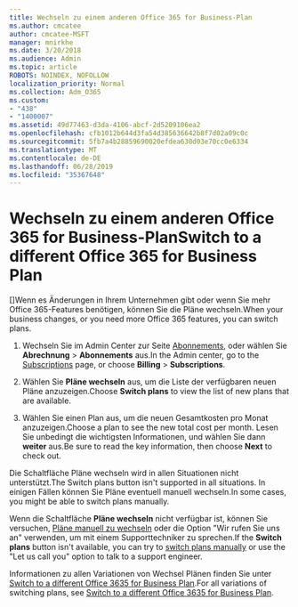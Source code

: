 ```yaml
---
title: Wechseln zu einem anderen Office 365 for Business-Plan
ms.author: cmcatee
author: cmcatee-MSFT
manager: mnirkhe
ms.date: 3/20/2018
ms.audience: Admin
ms.topic: article
ROBOTS: NOINDEX, NOFOLLOW
localization_priority: Normal
ms.collection: Adm_O365
ms.custom:
- "438"
- "1400007"
ms.assetid: 49d77463-d3da-4106-abcf-2d5209106ea2
ms.openlocfilehash: cfb1012b644d3fa54d385636642b8f7d02a09c0c
ms.sourcegitcommit: 5fb7a4b28859690020efdea630d03e70cc0e6334
ms.translationtype: MT
ms.contentlocale: de-DE
ms.lasthandoff: 06/28/2019
ms.locfileid: "35367648"
---
```

# <a name="switch-to-a-different-office-365-for-business-plan"></a><span data-ttu-id="6ca7d-102">Wechseln zu einem anderen Office 365 for Business-Plan</span><span class="sxs-lookup"><span data-stu-id="6ca7d-102">Switch to a different Office 365 for Business Plan</span></span>

<span data-ttu-id="6ca7d-103">[]Wenn es Änderungen in Ihrem Unternehmen gibt oder wenn Sie mehr Office 365-Features benötigen, können Sie die Pläne wechseln.</span><span class="sxs-lookup"><span data-stu-id="6ca7d-103">When your business changes, or you need more Office 365 features, you can switch plans.</span></span>
  
1. <span data-ttu-id="6ca7d-104">Wechseln Sie im Admin Center zur Seite [Abonnements](https://go.microsoft.com/fwlink/p/?linkid=842054), oder wählen Sie **Abrechnung** \> **Abonnements** aus.</span><span class="sxs-lookup"><span data-stu-id="6ca7d-104">In the Admin center, go to the [Subscriptions](https://go.microsoft.com/fwlink/p/?linkid=842054) page, or choose **Billing** \> **Subscriptions**.</span></span>

2. <span data-ttu-id="6ca7d-105">Wählen Sie **Pläne wechseln** aus, um die Liste der verfügbaren neuen Pläne anzuzeigen.</span><span class="sxs-lookup"><span data-stu-id="6ca7d-105">Choose **Switch plans** to view the list of new plans that are available.</span></span>

3. <span data-ttu-id="6ca7d-106">Wählen Sie einen Plan aus, um die neuen Gesamtkosten pro Monat anzuzeigen.</span><span class="sxs-lookup"><span data-stu-id="6ca7d-106">Choose a plan to see the new total cost per month.</span></span> <span data-ttu-id="6ca7d-107">Lesen Sie unbedingt die wichtigsten Informationen, und wählen Sie dann **weiter** aus.</span><span class="sxs-lookup"><span data-stu-id="6ca7d-107">Be sure to read the key information, then choose **Next** to check out.</span></span>

<span data-ttu-id="6ca7d-108">Die Schaltfläche Pläne wechseln wird in allen Situationen nicht unterstützt.</span><span class="sxs-lookup"><span data-stu-id="6ca7d-108">The Switch plans button isn't supported in all situations.</span></span> <span data-ttu-id="6ca7d-109">In einigen Fällen können Sie Pläne eventuell manuell wechseln.</span><span class="sxs-lookup"><span data-stu-id="6ca7d-109">In some cases, you might be able to switch plans manually.</span></span>
  
<span data-ttu-id="6ca7d-110">Wenn die Schaltfläche **Pläne wechseln** nicht verfügbar ist, können Sie versuchen, [Pläne manuell zu wechseln](https://support.office.com/article/eb0d0680-5677-41a0-8c46-4b9d47f1c209) oder die Option "Wir rufen Sie uns an" verwenden, um mit einem Supporttechniker zu sprechen.</span><span class="sxs-lookup"><span data-stu-id="6ca7d-110">If the **Switch plans** button isn't available, you can try to [switch plans manually](https://support.office.com/article/eb0d0680-5677-41a0-8c46-4b9d47f1c209) or use the "Let us call you" option to talk to a support engineer.</span></span>
  
<span data-ttu-id="6ca7d-111">Informationen zu allen Variationen von Wechsel Plänen finden Sie unter [Switch to a different Office 3635 for Business Plan](https://support.office.com/article/49d77463-d3da-4106-abcf-2d5209106ea2).</span><span class="sxs-lookup"><span data-stu-id="6ca7d-111">For all variations of switching plans, see [Switch to a different Office 3635 for Business Plan](https://support.office.com/article/49d77463-d3da-4106-abcf-2d5209106ea2).</span></span>
  